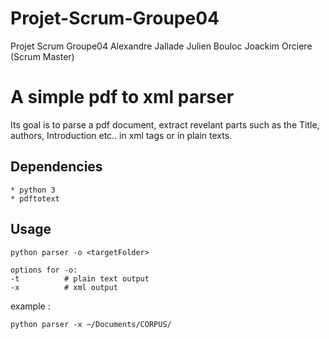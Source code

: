 # Projet-Scrum-Groupe04
Projet Scrum Groupe04
Alexandre Jallade
Julien Bouloc
Joackim Orciere (Scrum Master)


# A simple pdf to xml parser

Its goal is to parse a pdf document, extract revelant parts
such as the Title, authors, Introduction etc.. in xml tags
or in plain texts.


## Dependencies

    * python 3
    * pdftotext

## Usage 

    python parser -o <targetFolder> 

    options for -o: 
    -t          # plain text output
    -x          # xml output

example :
    
    python parser -x ~/Documents/CORPUS/

